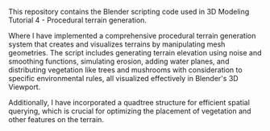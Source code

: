 This repository contains the Blender scripting code used in 3D Modeling Tutorial 4 - Procedural terrain generation.

Where I have implemented a comprehensive procedural terrain generation system that creates and visualizes terrains by manipulating mesh geometries. The script includes generating terrain elevation using noise and smoothing functions, simulating erosion, adding water planes, and distributing vegetation like trees and mushrooms with consideration to specific environmental rules, all visualized effectively in Blender's 3D Viewport. 

Additionally, I have incorporated a quadtree structure for efficient spatial querying, which is crucial for optimizing the placement of vegetation and other features on the terrain.
